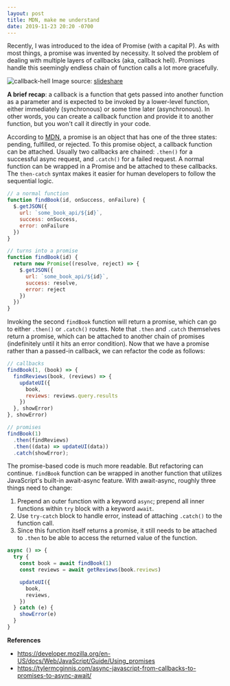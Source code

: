 ```yaml
---
layout: post
title: MDN, make me understand
date: 2019-11-23 20:20 -0700
---
```

Recently, I was introduced to the idea of Promise (with a capital P). As with most things, a promise was invented by necessity. It solved the problem of dealing with multiple layers of callbacks (aka, callback hell). Promises handle this seemingly endless chain of function calls a lot more gracefully.

![callback-hell](https://image.slidesharecdn.com/promisesandchaininginangularjs-141027044455-conversion-gate02/95/promises-and-chaining-in-angularjs-into-callback-hell-and-back-again-17-638.jpg?cb=1414385382)
Image source: [slideshare](https://www.slideshare.net/HansGuntherSchmidt/promises-and-chaininginangularjs)

**A brief recap**: a callback is a function that gets passed into another function as a parameter and is expected to be invoked by a lower-level function, either immediately (synchronous) or some time later (asynchronous). In other words, you can create a callback function and provide it to another function, but you won't call it directly in your code.

According to [MDN](https://developer.mozilla.org/en-US/docs/Web/JavaScript/Guide/Using_promises), a promise is an object that has one of the three states: pending, fulfilled, or rejected. To this promise object, a callback function can be attached. Usually two callbacks are chained: `.then()` for a successful async request, and `.catch()` for a failed request. A normal function can be wrapped in a Promise and be attached to these callbacks. The `then-catch` syntax makes it easier for human developers to follow the sequential logic.

```javascript
// a normal function
function findBook(id, onSuccess, onFailure) {
  $.getJSON({
    url: `some_book_api/${id}`,
    success: onSuccess,
    error: onFailure
  })
}

// turns into a promise
function findBook(id) {
  return new Promise((resolve, reject) => {
    $.getJSON({
      url: `some_book_api/${id}`,
      success: resolve,
      error: reject
    })
  })
}
```

Invoking the second `findBook` function will return a promise, which can go to either `.then()` or `.catch()` routes. Note that `.then` and `.catch` themselves return a promise, which can be attached to another chain of promises (indefinitely until it hits an error condition). Now that we have a promise rather than a passed-in callback, we can refactor the code as follows:

```javascript
// callbacks
findBook(1, (book) => {
  findReviews(book, (reviews) => {
    updateUI({
      book,
      reviews: reviews.query.results
    })
  }, showError)
}, showError)

// promises
findBook(1)
  .then(findReviews)
  .then((data) => updateUI(data))
  .catch(showError);
```

The promise-based code is much more readable. But refactoring can continue. `findBook` function can be wrapped in another function that utilizes JavaScript's built-in await-async feature. With await-async, roughly three things need to change:

1. Prepend an outer function with a keyword `async`; prepend all inner functions within `try` block with a keyword `await`.
2. Use `try-catch` block to handle error, instead of attaching `.catch()` to the function call.
3. Since this function itself returns a promise, it still needs to be attached to `.then` to be able to access the returned value of the function.

```javascript
async () => {
  try {
    const book = await findBook(1)
    const reviews = await getReviews(book.reviews)

    updateUI({
      book,
      reviews,
    })
  } catch (e) {
    showError(e)
  }
}
```



**References**
- https://developer.mozilla.org/en-US/docs/Web/JavaScript/Guide/Using_promises
- https://tylermcginnis.com/async-javascript-from-callbacks-to-promises-to-async-await/
